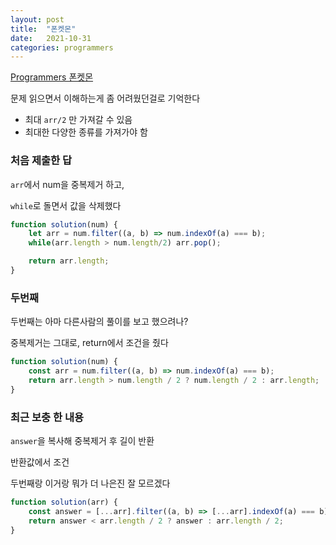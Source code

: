```yaml
---
layout: post
title:  "폰켓몬"
date:   2021-10-31
categories: programmers
---
```

[Programmers 폰켓몬](https://programmers.co.kr/learn/courses/30/lessons/1845?language=javascript)

문제 읽으면서 이해하는게 좀 어려웠던걸로 기억한다

- 최대 `arr/2` 만 가져갈 수 있음
- 최대한 다양한 종류를 가져가야 함


### 처음 제출한 답

`arr`에서 num을 중복제거 하고,

`while`로 돌면서 값을 삭제했다
```js
function solution(num) {
    let arr = num.filter((a, b) => num.indexOf(a) === b);
    while(arr.length > num.length/2) arr.pop();

    return arr.length;
}
```

### 두번째 

두번째는 아마 다른사람의 풀이를 보고 했으려나?

중복제거는 그대로, return에서 조건을 줬다
```js
function solution(num) {
    const arr = num.filter((a, b) => num.indexOf(a) === b);
    return arr.length > num.length / 2 ? num.length / 2 : arr.length;
}
```

### 최근 보충 한 내용

`answer`을 복사해 중복제거 후 길이 반환

반환값에서 조건

두번째랑 이거랑 뭐가 더 나은진 잘 모르겠다

```js
function solution(arr) {
    const answer = [...arr].filter((a, b) => [...arr].indexOf(a) === b).length;
    return answer < arr.length / 2 ? answer : arr.length / 2;
}
```
